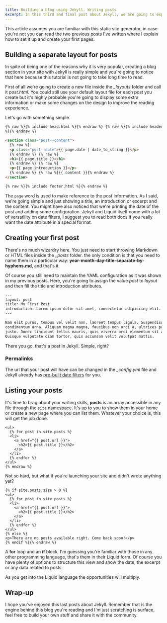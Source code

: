 ```yaml
---
title: Building a blog using Jekyll. Writing posts
excerpt: In this third and final post about Jekyll, we are going to exploit its blog-aware features.
---
```


This article assumes you are familiar with this static site generator, in case you're not you can read the two previous posts I've written where I explain how to set it up and create your first pages.

## Building a separate layout for posts

In spite of being one of the reasons why it is very popular, creating a blog section in your site with Jekyll is really simple and you're going to notice that here because this tutorial is not going to take long time to read.

First of all we're going to create a new file inside the _\_layouts_ folder and call it _post.html_. You could still use your default layout file for each post you create but it's highly probable you're going to display some extra information or make some changes on the design to improve the reading experience.

Let's go with something simple.

```html
{% raw %}{% include head.html %}{% endraw %} {% raw %}{% include header.html
%}{% endraw %}

<section class="post--content">
  {% raw %}
  <p class="post--date">{{ page.date | date_to_string }}</p>
  {% endraw %} {% raw %}
  <h1>{{ page.title }}</h1>
  {% endraw %} {% raw %}
  <p>{{ page.introduction }}</p>
  {% endraw %} {% raw %}{{ content }}{% endraw %}
</section>

{% raw %}{% include footer.html %}{% endraw %}
```

The `page` word is used to make reference to the post information. As I said, we're going simple and just showing a title, an introduction or excerpt and the content. You might have also noticed that we're printing the date of the post and adding some configuration. Jekyll and Liquid itself come with a lot of versatility on date filters, I suggest you to read both docs if you really want the date attribute in a special format.

## Creating your first post

There's no much wizardry here. You just need to start throwing Markdown or HTML files inside the _\_posts_ folder. the only condition is that you need to name them in a particular way: **year-month-day-title-separate-by-hyphens.md**, and that's it.

Of course you still need to maintain the YAML configuration as it was shown in my previous posts. Here, you're going to assign the value _post_ to _layout_ and then fill the title and introduction attributes.

```html
---
layout: post
title: My First Post
introduction: Lorem ipsum dolor sit amet, consectetur adipiscing elit.
---

Nam elit purus, tempus vel velit non, laoreet tempus ligula. Suspendisse eu
condimentum urna. Aliquam magna magna, faucibus non orci a, ultrices pretium
justo. Donec tincidunt tellus mauris, quis viverra orci elementum sit amet.
Quisque vulputate diam tortor, quis accumsan velit volutpat mattis.
```

There you go, that's a post in Jekyll. Simple, right?

### Permalinks

The url that your post will have can be changed in the _\_config.yml_ file and Jekyll already has <a href="http://jekyllrb.com/docs/permalinks/" target="_blank">pre-built date filters</a> for you.

## Listing your posts

It's time to brag about your writing skills, **posts** is an array accessible in any file through the `site` namespace. It's up to you to show them in your home or create a new page where you can list them. Whatever your choice is, this will get the job done.

```html{% raw %}
<ul>
  {% for post in site.posts %}
  <li>
    <a href="{{ post.url }}">
      <h2>{{ post.title }}</h2>
    </a>
  </li>
  {% endfor %}
</ul>
{% endraw %}
```

Not so hard, but what if you're launching your site and didn't wrote anything yet?

```html{% raw %}
{% if site.posts.size > 0 %}
<ul>
  {% for post in site.posts %}
  <li>
    <a href="{{ post.url }}">
      <h2>{{ post.title }}</h2>
    </a>
  </li>
  {% endfor %}
</ul>
{% else %}
<p>There are no posts available right. Come back soon!</p>
{% endif %}{% endraw %}
```

A **for** loop and an **if** block, I'm guessing you're familiar with those in any other programming language, that's them in their Liquid form. Of course you have plenty of options to structure this view and show the date, the excerpt or any data related to posts.

As you get into the Liquid language the opportunities will multiply.

## Wrap-up

I hope you've enjoyed this last posts about Jekyll. Remember that is the engine behind this blog you're reading and I'm just scratching is surface, feel free to build your own stuff and share it with the community.
